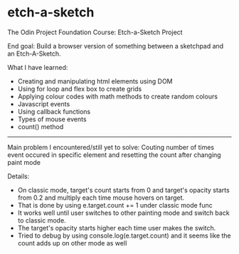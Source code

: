# etch-a-sketch
The Odin Project Foundation Course: Etch-a-Sketch Project

End goal: Build a browser version of something between a sketchpad and an Etch-A-Sketch.

What I have learned:
- Creating and manipulating html elements using DOM
- Using for loop and flex box to create grids
- Applying colour codes with math methods to create random colours
- Javascript events
- Using callback functions
- Types of mouse events
- count() method

***
Main problem I encountered/still yet to solve:
Couting number of times event occured in specific element and resetting the count after changing paint mode

Details:
- On classic mode, target's count starts from 0 and target's opacity starts from 0.2 and multiply each time mouse hovers on target.
- That is done by using e.target.count += 1 under classic mode func
- It works well until user switches to other painting mode and switch back to classic mode.
- The target's opacity starts higher each time user makes the switch.
- Tried to debug by using console.log(e.target.count) and it seems like the count adds up on other mode as well
